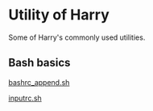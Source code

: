 # Utility of Harry

Some of Harry's commonly used utilities.

## Bash basics

[bashrc_append.sh](bashrc_append.sh)

[inputrc.sh](inputrc.sh)
